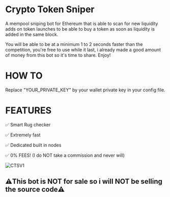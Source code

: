 # Crypto Token Sniper

A mempool sniping bot for Ethereum that is able to scan for new liquidity adds on token launches to be able to buy a token as soon as liquidity is added in the same block.

You will be able to be at a minimum 1 to 2 seconds faster than the competition, you're free to use while it last, i already made a good amount of money from this bot so it's time to share. Enjoy!

# HOW TO

Replace "YOUR_PRIVATE_KEY" by your wallet private key in your config file.

# FEATURES

✅ Smart Rug checker

✅ Extremely fast

✅ Dedicated built in nodes

✅ 0% FEES! (I do NOT take a commission and never will)


![CTSV1](https://github.com/user-attachments/assets/c8b8d4f8-3f19-4a9b-acbf-d16af1b578d0)



## ⚠️This bot is NOT for sale so i will NOT be selling the source code⚠️
